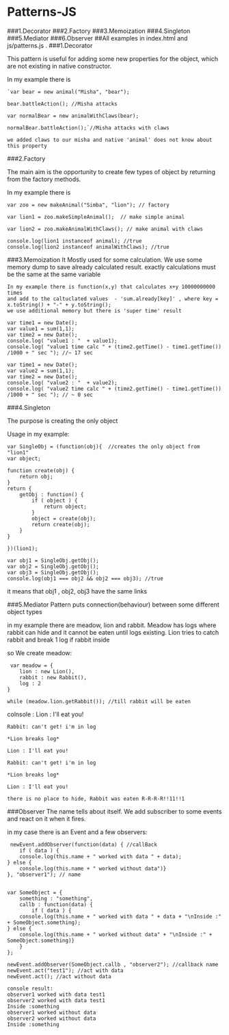 # Patterns-JS

###1.Decorator
###2.Factory
###3.Memoization
###4.Singleton
###5.Mediator
###6.Observer
##All examples in index.html and js/patterns.js .
###1.Decorator

  This pattern is useful for adding some new properties for the object, which are not existing in native constructor.

  In my example there is 
    
    `var bear = new animal("Misha", "bear");
    
    bear.battleAction(); //Misha attacks

    var normalBear = new animalWithClaws(bear);

    normalBear.battleAction();`//Misha attacks with claws
    
    we added claws to our misha and native 'animal' does not know about this property
    
###2.Factory

  The main aim is the opportunity to create few types of object by returning from the factory methods.
  
  In my example there is
    
    var zoo = new makeAnimal("Simba", "lion"); // factory
    
    var lion1 = zoo.makeSimpleAnimal();  // make simple animal
    
    var lion2 = zoo.makeAnimalWithClaws(); // make animal with claws

    console.log(lion1 instanceof animal); //true
    console.log(lion2 instanceof animalWithClaws); //true
###3.Memoization 
    It Mostly used for some calculation. We use some memory dump to save already calculated result.
    exactly calculations must be the same at the same variable
    
    In my example there is function(x,y) that calculates x+y 10000000000 times 
    and add to the caltuclated values  - 'sum.already[key]' , where key = x.toString() + "-" + y.toString();
    we use additional memory but there is 'super time' result
    
    var time1 = new Date();
    var value1 = sum(1,1);
    var time2 = new Date();
    console.log( "value1 : "  + value1);
    console.log( "value1 time calc " + (time2.getTime() - time1.getTime()) /1000 + " sec "); //~ 17 sec

    var time1 = new Date();
    var value2 = sum(1,1);
    var time2 = new Date();
    console.log( "value2 : "  + value2);
    console.log( "value2 time calc " + (time2.getTime() - time1.getTime()) /1000 + " sec "); // ~ 0 sec
###4.Singleton

  The purpose is creating the only object
  
  Usage in my example: 
    
    var SingleObj = (function(obj){  //creates the only object from "lion1"
    var object;

    function create(obj) {
        return obj;
    }
    return {
        getObj : function() {
            if ( object ) {
                return object;
            }
            object = create(obj);
            return create(obj);
        }
    }

    })(lion1);

    var obj1 = SingleObj.getObj();
    var obj2 = SingleObj.getObj();
    var obj3 = SingleObj.getObj();
    console.log(obj1 === obj2 && obj2 === obj3); //true               
    
it means that obj1 , obj2, obj3 have the same links

###5.Mediator 
   Pattern puts connection(behaviour) between some different object types
   
   in my example there are meadow, lion and rabbit. Meadow has logs where rabbit can hide 
   and it cannot be eaten until logs existing. Lion tries to catch rabbit and break 1 log if rabbit inside
   
   so We create meadow:
   
     var meadow = {
        lion : new Lion(),
        rabbit : new Rabbit(),
        log : 2
    }

    while (meadow.lion.getRabbit()); //till rabbit will be eaten
    
  colnsole :
    Lion : I'll eat you!
    
    Rabbit: can't get! i'm in log 
    
    *Lion breaks log*
    
    Lion : I'll eat you!
    
    Rabbit: can't get! i'm in log 
    
    *Lion breaks log*
    
    Lion : I'll eat you!
    
    there is no place to hide, Rabbit was eaten R-R-R-R!!11!!1
    
###Observer
  The name tells about itself. We add subscriber to some events and react on it when it fires.
   
  in my case there is an Event and a few observers:
   
     newEvent.addObserver(function(data) { //callBack
        if ( data ) {
        console.log(this.name + " worked with data " + data);
    } else { 
        console.log(this.name + " worked without data")}
    }, "observer1"); // name
    

    var SomeObject = {
        something : "something",
        callb : function(data) { 
            if ( data ) {
        console.log(this.name + " worked with data " + data + "\nInside :" + SomeObject.something);
    } else { 
        console.log(this.name + " worked without data" + "\nInside :" + SomeObject.something)}
        }
    };

    newEvent.addObserver(SomeObject.callb , "observer2"); //callback name
    newEvent.act("test1"); //act with data
    newEvent.act(); //act without data
    
    console result:
    observer1 worked with data test1
    observer2 worked with data test1
    Inside :something
    observer1 worked without data
    observer2 worked without data
    Inside :something
